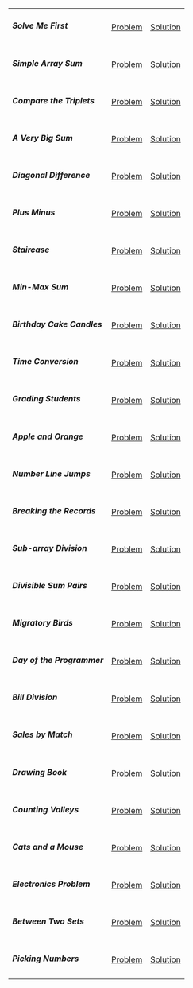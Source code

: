 <table>
	<tr>
		<td>
			<h5>Solve Me First</h5>
		</td>
		<td>
			<a href="https://www.hackerrank.com/challenges/solve-me-first/problem">Problem</a>
		</td>
		<td>
			<a href="https://github.com/recep-yildirim/HackerRank/blob/master/Problem%20Solving/Easy/Java/SolveMeFirst.java">Solution</a>
		</td>
	</tr>
	<tr>
		<td>
			<h5>Simple Array Sum</h5>
		</td>
		<td>
			<a href="https://www.hackerrank.com/challenges/simple-array-sum/problem">Problem</a>
		</td>
		<td>
			<a href="https://github.com/recep-yildirim/HackerRank/blob/master/Problem%20Solving/Easy/Java/SimpleArraySum.java">Solution</a>
		</td>
	</tr>
	<tr>
		<td>
			<h5>Compare the Triplets</h5>
		</td>
		<td>
			<a href="https://www.hackerrank.com/challenges/compare-the-triplets/problem">Problem</a>
		</td>
		<td>
			<a href="https://github.com/recep-yildirim/HackerRank/blob/master/Problem%20Solving/Easy/Java/CompareTheTriplets.java">Solution</a>
		</td>
	</tr>
	<tr>
		<td>
			<h5>A Very Big Sum</h5>
		</td>
		<td>
			<a href="https://www.hackerrank.com/challenges/a-very-big-sum/problem">Problem</a>
		</td>
		<td>
			<a href="https://github.com/recep-yildirim/HackerRank/blob/master/Problem%20Solving/Easy/Java/AVeryBigSum.java">Solution</a>
		</td>
	</tr>
	<tr>
		<td>
			<h5>Diagonal Difference</h5>
		</td>
		<td>
			<a href="https://www.hackerrank.com/challenges/diagonal-difference/problem">Problem</a>
		</td>
		<td>
			<a href="https://github.com/recep-yildirim/HackerRank/blob/master/Problem%20Solving/Easy/Java/DiagonalDifference.java">Solution</a>
		</td>
	</tr>
	<tr>
		<td>
			<h5>Plus Minus</h5>
		</td>
		<td>
			<a href="https://www.hackerrank.com/challenges/plus-minus/problem">Problem</a>
		</td>
		<td>
			<a href="https://github.com/recep-yildirim/HackerRank/blob/master/Problem%20Solving/Easy/Java/PlusMinus.java">Solution</a>
		</td>
	</tr>
	<tr>
		<td>
			<h5>Staircase</h5>
		</td>
		<td>
			<a href="https://www.hackerrank.com/challenges/staircase/problem">Problem</a>
		</td>
		<td>
			<a href="https://github.com/recep-yildirim/HackerRank/blob/master/Problem%20Solving/Easy/Java/Staircase.java">Solution</a>
		</td>
	</tr>
	<tr>
		<td>
			<h5>Min-Max Sum</h5>
		</td>
		<td>
			<a href="https://www.hackerrank.com/challenges/mini-max-sum/problem">Problem</a>
		</td>
		<td>
			<a href="https://github.com/recep-yildirim/HackerRank/blob/master/Problem%20Solving/Easy/Java/MinMaxSum.java">Solution</a>
		</td>
	</tr>
	<tr>
		<td>
			<h5>Birthday Cake Candles</h5>
		</td>
		<td>
			<a href="https://www.hackerrank.com/challenges/birthday-cake-candles/problem">Problem</a>
		</td>
		<td>
			<a href="https://github.com/recep-yildirim/HackerRank/blob/master/Problem%20Solving/Easy/Java/BirthdayCakeCandles.java">Solution</a>
		</td>
	</tr>
	<tr>
		<td>
			<h5>Time Conversion</h5>
		</td>
		<td>
			<a href="https://www.hackerrank.com/challenges/time-conversion/problem">Problem</a>
		</td>
		<td>
			<a href="https://github.com/recep-yildirim/HackerRank/blob/master/Problem%20Solving/Easy/Java/TimeConversion.java">Solution</a>
		</td>
	</tr>
	<tr>
		<td>
			<h5>Grading Students</h5>
		</td>
		<td>
			<a href="https://www.hackerrank.com/challenges/grading/problem">Problem</a>
		</td>
		<td>
			<a href="https://github.com/recep-yildirim/HackerRank/blob/master/Problem%20Solving/Easy/Java/GradingStudents.java">Solution</a>
		</td>
	</tr>
	<tr>
		<td>
			<h5>Apple and Orange</h5>
		</td>
		<td>
			<a href="https://www.hackerrank.com/challenges/apple-and-orange/problem">Problem</a>
		</td>
		<td>
			<a href="https://github.com/recep-yildirim/HackerRank/blob/master/Problem%20Solving/Easy/Java/AppleAndOrange.java">Solution</a>
		</td>
	</tr>
	<tr>
		<td>
			<h5>Number Line Jumps</h5>
		</td>
		<td>
			<a href="https://www.hackerrank.com/challenges/kangaroo/problem">Problem</a>
		</td>
		<td>
			<a href="https://github.com/recep-yildirim/HackerRank/blob/master/Problem%20Solving/Easy/Java/NumberLineJumps.java">Solution</a>
		</td>
	</tr>
	<tr>
		<td>
			<h5>Breaking the Records</h5>
		</td>
		<td>
			<a href="https://www.hackerrank.com/challenges/breaking-best-and-worst-records/problem">Problem</a>
		</td>
		<td>
			<a href="https://github.com/recep-yildirim/HackerRank/blob/master/Problem%20Solving/Easy/Java/BreakingTheRecords.java">Solution</a>
		</td>
	</tr>
	<tr>
		<td>
			<h5>Sub-array Division</h5>
		</td>
		<td>
			<a href="https://www.hackerrank.com/challenges/the-birthday-bar/problem">Problem</a>
		</td>
		<td>
			<a href="https://github.com/recep-yildirim/HackerRank/blob/master/Problem%20Solving/Easy/Java/SubArrayDivision.java">Solution</a>
		</td>
	</tr>
	<tr>
		<td>
			<h5>Divisible Sum Pairs</h5>
		</td>
		<td>
			<a href="https://www.hackerrank.com/challenges/divisible-sum-pairs/problem">Problem</a>
		</td>
		<td>
			<a href="https://github.com/recep-yildirim/HackerRank/blob/master/Problem%20Solving/Easy/Java/DivisibleSumPairs.java">Solution</a>
		</td>
	</tr>
	<tr>
		<td>
			<h5>Migratory Birds</h5>
		</td>
		<td>
			<a href="https://www.hackerrank.com/challenges/migratory-birds/problem">Problem</a>
		</td>
		<td>
			<a href="https://github.com/recep-yildirim/HackerRank/blob/master/Problem%20Solving/Easy/Java/MigratoryBirds.java">Solution</a>
		</td>
	</tr>
	<tr>
		<td>
			<h5>Day of the Programmer</h5>
		</td>
		<td>
			<a href="https://www.hackerrank.com/challenges/day-of-the-programmer/problem">Problem</a>
		</td>
		<td>
			<a href="https://github.com/recep-yildirim/HackerRank/blob/master/Problem%20Solving/Easy/Java/DayOfTheProgrammer.java">Solution</a>
		</td>
	</tr>
	<tr>
		<td>
			<h5>Bill Division</h5>
		</td>
		<td>
			<a href="https://www.hackerrank.com/challenges/bon-appetit/problem">Problem</a>
		</td>
		<td>
			<a href="https://github.com/recep-yildirim/HackerRank/blob/master/Problem%20Solving/Easy/Java/BillDivision.java">Solution</a>
		</td>
	</tr>
	<tr>
		<td>
			<h5>Sales by Match</h5>
		</td>
		<td>
			<a href="https://www.hackerrank.com/challenges/sock-merchant/problem">Problem</a>
		</td>
		<td>
			<a href="https://github.com/recep-yildirim/HackerRank/blob/master/Problem%20Solving/Easy/Java/SalesByMatch.java">Solution</a>
		</td>
	</tr>
	<tr>
		<td>
			<h5>Drawing Book</h5>
		</td>
		<td>
			<a href="https://www.hackerrank.com/challenges/drawing-book/problem">Problem</a>
		</td>
		<td>
			<a href="https://github.com/recep-yildirim/HackerRank/blob/master/Problem%20Solving/Easy/Java/DrawingBook.java">Solution</a>
		</td>
	</tr>
	<tr>
		<td>
			<h5>Counting Valleys</h5>
		</td>
		<td>
			<a href="https://www.hackerrank.com/challenges/counting-valleys/problem">Problem</a>
		</td>
		<td>
			<a href="https://github.com/recep-yildirim/HackerRank/blob/master/Problem%20Solving/Easy/Java/CountingValleys.java">Solution</a>
		</td>
	</tr>
	<tr>
		<td>
			<h5>Cats and a Mouse</h5>
		</td>
		<td>
			<a href="https://www.hackerrank.com/challenges/cats-and-a-mouse/problem">Problem</a>
		</td>
		<td>
			<a href="https://github.com/recep-yildirim/HackerRank/blob/master/Problem%20Solving/Easy/Java/CatsAndMouse.java">Solution</a>
		</td>
	</tr>
	<tr>
		<td>
			<h5>Electronics Problem</h5>
		</td>
		<td>
			<a href="https://www.hackerrank.com/challenges/electronics-shop/problem">Problem</a>
		</td>
		<td>
			<a href="https://github.com/recep-yildirim/HackerRank/blob/master/Problem%20Solving/Easy/Java/ElectronicsShop.java">Solution</a>
		</td>
	</tr>
	<tr>
		<td>
			<h5>Between Two Sets</h5>
		</td>
		<td>
			<a href="https://www.hackerrank.com/challenges/between-two-sets/problem">Problem</a>
		</td>
		<td>
			<a href="https://github.com/recep-yildirim/HackerRank/blob/master/Problem%20Solving/Easy/Java/BetweenTwoSets.java">Solution</a>
		</td>
	</tr>
	<tr>
		<td>
			<h5>Picking Numbers</h5>
		</td>
		<td>
			<a href="https://www.hackerrank.com/challenges/picking-numbers/problem">Problem</a>
		</td>
		<td>
			<a href="https://github.com/recep-yildirim/HackerRank/blob/master/Problem%20Solving/Easy/Java/PickingNumbers.java">Solution</a>
		</td>
	</tr>	
</table>
